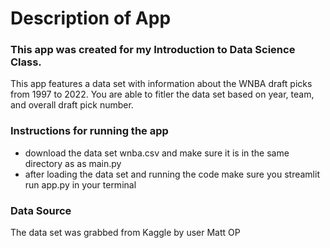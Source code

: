 # Description of App
### This app was created for my Introduction to Data Science Class.   
This app features a data set with information about the WNBA draft picks from 1997 to 2022. You are able to fitler the data set based on year, team, and overall draft pick number.

### Instructions for running the app
- download the data set wnba.csv and make sure it is in the same directory as as main.py
- after loading the data set and running the code make sure you streamlit run app.py in your terminal

### Data Source
The data set was grabbed from Kaggle by user Matt OP
